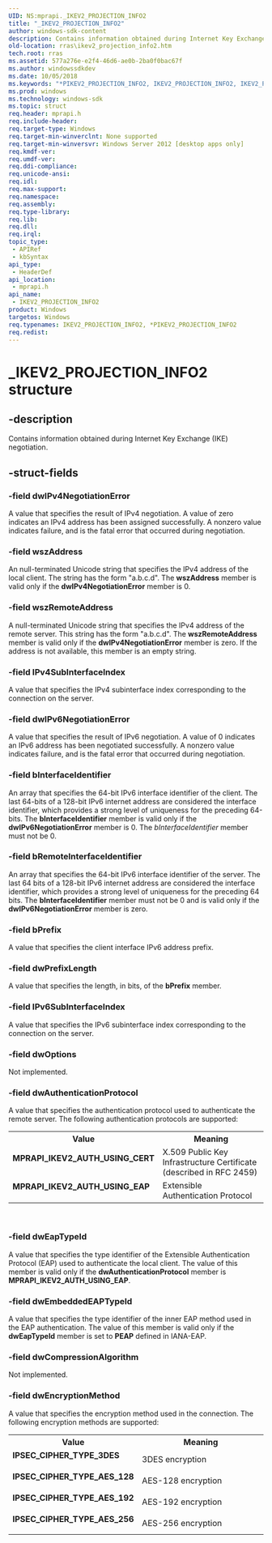 ```yaml
---
UID: NS:mprapi._IKEV2_PROJECTION_INFO2
title: "_IKEV2_PROJECTION_INFO2"
author: windows-sdk-content
description: Contains information obtained during Internet Key Exchange (IKE) negotiation.
old-location: rras\ikev2_projection_info2.htm
tech.root: rras
ms.assetid: 577a276e-e2f4-46d6-ae0b-2ba0f0bac67f
ms.author: windowssdkdev
ms.date: 10/05/2018
ms.keywords: "*PIKEV2_PROJECTION_INFO2, IKEV2_PROJECTION_INFO2, IKEV2_PROJECTION_INFO2 structure [RAS], IPSEC_CIPHER_TYPE_3DES, IPSEC_CIPHER_TYPE_AES_128, IPSEC_CIPHER_TYPE_AES_192, IPSEC_CIPHER_TYPE_AES_256, MPRAPI_IKEV2_AUTH_USING_CERT, MPRAPI_IKEV2_AUTH_USING_EAP, PIKEV2_PROJECTION_INFO2, PIKEV2_PROJECTION_INFO2 structure pointer [RAS], _IKEV2_PROJECTION_INFO2, mprapi/IKEV2_PROJECTION_INFO2, mprapi/PIKEV2_PROJECTION_INFO2, rras.ikev2_projection_info2"
ms.prod: windows
ms.technology: windows-sdk
ms.topic: struct
req.header: mprapi.h
req.include-header: 
req.target-type: Windows
req.target-min-winverclnt: None supported
req.target-min-winversvr: Windows Server 2012 [desktop apps only]
req.kmdf-ver: 
req.umdf-ver: 
req.ddi-compliance: 
req.unicode-ansi: 
req.idl: 
req.max-support: 
req.namespace: 
req.assembly: 
req.type-library: 
req.lib: 
req.dll: 
req.irql: 
topic_type:
 - APIRef
 - kbSyntax
api_type:
 - HeaderDef
api_location:
 - mprapi.h
api_name:
 - IKEV2_PROJECTION_INFO2
product: Windows
targetos: Windows
req.typenames: IKEV2_PROJECTION_INFO2, *PIKEV2_PROJECTION_INFO2
req.redist: 
---
```


# _IKEV2_PROJECTION_INFO2 structure


## -description


Contains information obtained during Internet Key Exchange (IKE) negotiation.


## -struct-fields




### -field dwIPv4NegotiationError

A value that specifies the result of IPv4 negotiation. A value of zero indicates an IPv4 address has been assigned successfully. A nonzero value indicates failure, and is the fatal error that occurred during negotiation.


### -field wszAddress

An null-terminated Unicode string that specifies the IPv4 address of the local client. The string has the form "a.b.c.d". The <b>wszAddress</b> member is valid only if the <b>dwIPv4NegotiationError</b> member is 0.


### -field wszRemoteAddress

A null-terminated Unicode string that specifies the IPv4 address of the remote server. This string has the form "a.b.c.d". The <b>wszRemoteAddress</b> member is valid only if the <b>dwIPv4NegotiationError</b> member is zero. If the address is not available, this member is an empty string.


### -field IPv4SubInterfaceIndex

A value that specifies the IPv4 subinterface index corresponding to the connection on the server.


### -field dwIPv6NegotiationError

A value that specifies the result of IPv6 negotiation. A value of 0 indicates an IPv6 address has been negotiated successfully. A nonzero value indicates failure, and is the fatal error that occurred during negotiation.


### -field bInterfaceIdentifier

An array that specifies the 64-bit IPv6 interface identifier of the client. The last 64-bits of a 128-bit IPv6 internet address are considered the interface identifier, which provides a strong level of uniqueness for the preceding 64-bits. The <b>bInterfaceIdentifier</b> member is valid only if the <b>dwIPv6NegotiationError</b> member is 0. The <i>bInterfaceIdentifier</i> member must not be 0.


### -field bRemoteInterfaceIdentifier

An array that specifies the 64-bit IPv6 interface identifier of the server. The last 64 bits of a 128-bit IPv6 internet address are considered the interface identifier, which provides a strong level of uniqueness for the preceding 64 bits. The <b>bInterfaceIdentifier</b> member must not be 0 and is valid only if the <b>dwIPv6NegotiationError</b> member  is zero.


### -field bPrefix

A value that specifies the client interface IPv6 address prefix.


### -field dwPrefixLength

A value that specifies the length, in bits, of the <b>bPrefix</b> member.


### -field IPv6SubInterfaceIndex

A value that specifies the IPv6 subinterface index corresponding to the connection on the server.


### -field dwOptions

Not implemented.


### -field dwAuthenticationProtocol

A value that specifies the authentication protocol used to authenticate the remote server. The following authentication protocols are supported:

<table>
<tr>
<th>Value</th>
<th>Meaning</th>
</tr>
<tr>
<td width="40%"><a id="MPRAPI_IKEV2_AUTH_USING_CERT"></a><a id="mprapi_ikev2_auth_using_cert"></a><dl>
<dt><b>MPRAPI_IKEV2_AUTH_USING_CERT</b></dt>
</dl>
</td>
<td width="60%">
X.509 Public Key Infrastructure Certificate (described in RFC 2459)

</td>
</tr>
<tr>
<td width="40%"><a id="MPRAPI_IKEV2_AUTH_USING_EAP"></a><a id="mprapi_ikev2_auth_using_eap"></a><dl>
<dt><b>MPRAPI_IKEV2_AUTH_USING_EAP</b></dt>
</dl>
</td>
<td width="60%">
Extensible Authentication Protocol

</td>
</tr>
</table>
 


### -field dwEapTypeId

A value that specifies the type identifier of the Extensible Authentication Protocol (EAP) used to authenticate the local client. The value of this member is valid only if the <b>dwAuthenticationProtocol</b> member is <b>MPRAPI_IKEV2_AUTH_USING_EAP</b>.


### -field dwEmbeddedEAPTypeId

A value that specifies the type identifier of the inner EAP method used in the EAP authentication. The value of this member is valid only if the <b>dwEapTypeId</b> member is set to <b>PEAP</b> defined in IANA-EAP.


### -field dwCompressionAlgorithm

Not implemented.


### -field dwEncryptionMethod

A value that specifies the encryption method used in the connection. The following encryption methods are supported:

<table>
<tr>
<th>Value</th>
<th>Meaning</th>
</tr>
<tr>
<td width="40%"><a id="IPSEC_CIPHER_TYPE_3DES"></a><a id="ipsec_cipher_type_3des"></a><dl>
<dt><b>IPSEC_CIPHER_TYPE_3DES</b></dt>
</dl>
</td>
<td width="60%">
3DES encryption

</td>
</tr>
<tr>
<td width="40%"><a id="IPSEC_CIPHER_TYPE_AES_128"></a><a id="ipsec_cipher_type_aes_128"></a><dl>
<dt><b>IPSEC_CIPHER_TYPE_AES_128</b></dt>
</dl>
</td>
<td width="60%">
AES-128 encryption

</td>
</tr>
<tr>
<td width="40%"><a id="IPSEC_CIPHER_TYPE_AES_192"></a><a id="ipsec_cipher_type_aes_192"></a><dl>
<dt><b>IPSEC_CIPHER_TYPE_AES_192</b></dt>
</dl>
</td>
<td width="60%">
AES-192 encryption

</td>
</tr>
<tr>
<td width="40%"><a id="IPSEC_CIPHER_TYPE_AES_256"></a><a id="ipsec_cipher_type_aes_256"></a><dl>
<dt><b>IPSEC_CIPHER_TYPE_AES_256</b></dt>
</dl>
</td>
<td width="60%">
AES-256 encryption

</td>
</tr>
</table>
 

